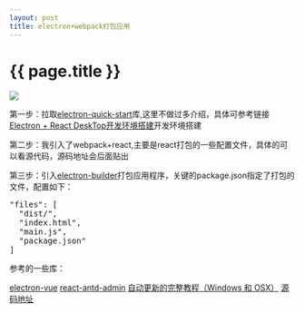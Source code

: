 ```yaml
---
layout: post
title: electron+webpack打包应用
---
```


{{ page.title }}
================
<img src="//2ming.github.com/images/20171213-1.jpeg">


第一步：拉取<a href="https://github.com/electron/electron-quick-start" target="_blank">electron-quick-start</a>库,这里不做过多介绍，具体可参考链接<a href="http://www.jianshu.com/p/785ed0ac08ee" target="_blank">Electron + React DeskTop开发环境搭建</a>开发环境搭建

第二步：我引入了webpack+react,主要是react打包的一些配置文件，具体的可以看源代码，源码地址会后面贴出

第三步：引入<a href="https://github.com/electron-userland/electron-builder" target="_blank">electron-builder</a>打包应用程序，关键的package.json指定了打包的文件，配置如下：

<pre class="language-javascript">
"files": [
  "dist/",
  "index.html",
  "main.js",
  "package.json"
]
</pre>

参考的一些库：

<a href="https://github.com/SimulatedGREG/electron-vue" target="_blank">electron-vue</a>
 <a href="https://github.com/fireyy/react-antd-admin" target="_blank">react-antd-admin</a>
  <a href="https://segmentfault.com/a/1190000007616641">自动更新的完整教程（Windows 和 OSX）</a>
  <a href="https://github.com/2ming/electron-docs" target="_blank">源码地址</a>